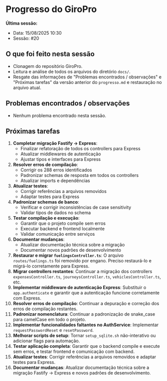 # Progresso do GiroPro

**Última sessão:**
- Data: 15/08/2025 10:30
- Sessão: #20

## O que foi feito nesta sessão
- Clonagem do repositório GiroPro.
- Leitura e análise de todos os arquivos do diretório `docs/`.
- Resgate das informações de "Problemas encontrados / observações" e "Próximas tarefas" da versão anterior do `progresso.md` e restauração no arquivo atual.

## Problemas encontrados / observações
- Nenhum problema encontrado nesta sessão.

## Próximas tarefas
1. **Completar migração Fastify → Express**: 
   - Finalizar refatoração de todos os controllers para Express
   - Atualizar middlewares de autenticação
   - Ajustar tipos e interfaces para Express
2. **Resolver erros de compilação**: 
   - Corrigir os 288 erros identificados
   - Padronizar schemas de resposta em todos os controllers
   - Atualizar imports e dependências
3. **Atualizar testes**: 
   - Corrigir referências a arquivos removidos
   - Adaptar testes para Express
4. **Padronizar schemas de banco**: 
   - Verificar e corrigir inconsistências de case sensitivity
   - Validar tipos de dados no schema
5. **Testar compilação e execução**: 
   - Garantir que o projeto compile sem erros
   - Executar backend e frontend localmente
   - Validar comunicação entre serviços
6. **Documentar mudanças**: 
   - Atualizar documentação técnica sobre a migração
   - Documentar novos padrões de desenvolvimento
7. **Restaurar e migrar `fuelingsController.ts`**: O arquivo `routes/fuelings.ts` foi removido por engano. Preciso restaurá-lo e migrá-lo corretamente para Express.
8. **Migrar controllers restantes**: Continuar a migração dos controllers `expensesController.ts`, `journeysController.ts`, `vehiclesController.ts`, etc.
9. **Implementar middleware de autenticação Express**: Substituir o `app.authenticate` e garantir que a autenticação funcione corretamente com Express.
10. **Resolver erros de compilação**: Continuar a depuração e correção dos erros de compilação restantes.
11. **Padronizar nomenclatura**: Continuar a padronização de snake_case para camelCase em todo o projeto.
12. **Implementar funcionalidades faltantes no AuthService**: Implementar `requestPasswordReset` e `resetPassword`.
13. **Melhorar scripts de setup**: Tornar `setup_sqlite.sh` não-interativo ou adicionar flags para automação.
14. **Testar aplicação completa**: Garantir que o backend compile e execute sem erros, e testar frontend e comunicação com backend.
15. **Atualizar testes**: Corrigir referências a arquivos removidos e adaptar testes para Express.
16. **Documentar mudanças**: Atualizar documentação técnica sobre a migração Fastify → Express e novos padrões de desenvolvimento.


